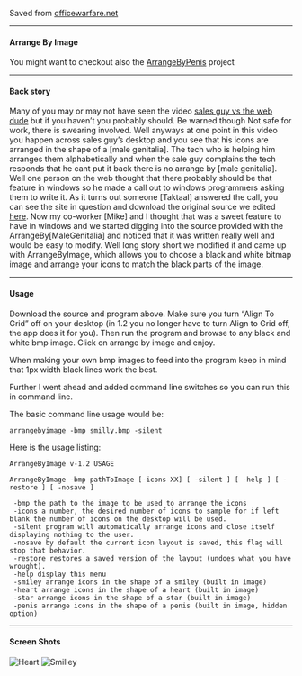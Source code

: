 
Saved from [officewarfare.net](https://web.archive.org/web/20131023181304/http://officewarfare.net/index.php/arrange-by-image/)

---

#### Arrange By Image

You might want to checkout also the [ArrangeByPenis](https://github.com/ZaDarkSide/ArrangeByPenis) project

---

#### Back story

Many of you may or may not have seen the video [sales guy vs the web dude](http://thewebsiteisdown.com/) but if you haven’t you probably should. Be warned though Not safe for work, there is swearing involved. Well anyways at one point in this video you happen across sales guy’s desktop and you see that his icons are arranged in the shape of a [male genitalia]. The tech who is helping him arranges them alphabetically and when the sale guy complains the tech responds that he cant put it back there is no arrange by [male genitalia]. Well one person on the web thought that there probably should be that feature in windows so he made a call out to windows programmers asking them to write it. As it turns out someone [Taktaal] answered the call, you can see the site in question and download the original source we edited [here](https://web.archive.org/web/20120619032849/http://arrangebypenis.com/). Now my co-worker [Mike] and I thought that was a sweet feature to have in windows and we started digging into the source provided with the ArrangeBy[MaleGenitalia] and noticed that it was written really well and would be easy to modify. Well long story short we modified it and came up with ArrangeByImage, which allows you to choose a black and white bitmap image and arrange your icons to match the black parts of the image.

---

#### Usage

Download the source and program above. Make sure you turn “Align To Grid” off on your desktop (in 1.2 you no longer have to turn Align to Grid off, the app does it for you). Then run the program and browse to any black and white bmp image. Click on arrange by image and enjoy.

When making your own bmp images to feed into the program keep in mind that 1px width black lines work the best.

Further I went ahead and added command line switches so you can run this in command line.

The basic command line usage would be:

```
arrangebyimage -bmp smilly.bmp -silent
```

Here is the usage listing:

```
ArrangeByImage v-1.2 USAGE

ArrangeByImage -bmp pathToImage [-icons XX] [ -silent ] [ -help ] [ -restore ] [ -nosave ]

 -bmp the path to the image to be used to arrange the icons
 -icons a number, the desired number of icons to sample for if left blank the number of icons on the desktop will be used.
 -silent program will automatically arrange icons and close itself displaying nothing to the user.
 -nosave by default the current icon layout is saved, this flag will stop that behavior.
 -restore restores a saved version of the layout (undoes what you have wrought).
 -help display this menu
 -smiley arrange icons in the shape of a smiley (built in image)
 -heart arrange icons in the shape of a heart (built in image)
 -star arrange icons in the shape of a star (built in image)
 -penis arrange icons in the shape of a penis (built in image, hidden option)
```

---

#### Screen Shots

![Heart](https://web.archive.org/web/20131023181304im_/http://officewarfare.net/wp-content/uploads/2009/05/heart.jpg)
![Smilley](https://web.archive.org/web/20131023181304im_/http://officewarfare.net/wp-content/uploads/2009/05/smilly.jpg)